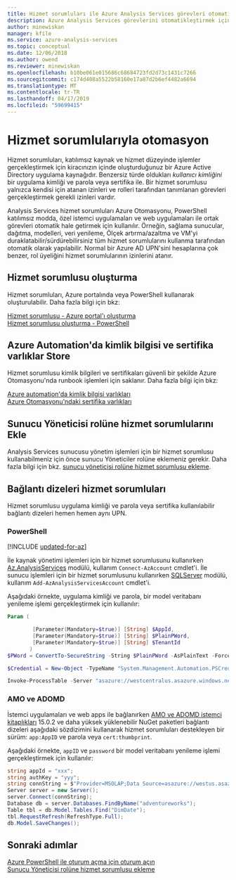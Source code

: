 ```yaml
---
title: Hizmet sorumluları ile Azure Analysis Services görevleri otomatik hale getirin | Microsoft Docs
description: Azure Analysis Services görevlerini otomatikleştirmek için hizmet sorumlusu oluşturma konusunda bilgi edinin.
author: minewiskan
manager: kfile
ms.service: azure-analysis-services
ms.topic: conceptual
ms.date: 12/06/2018
ms.author: owend
ms.reviewer: minewiskan
ms.openlocfilehash: b10be061e015686c68684723fd2d73c1431c7266
ms.sourcegitcommit: c174d408a5522b58160e17a87d2b6ef4482a6694
ms.translationtype: MT
ms.contentlocale: tr-TR
ms.lasthandoff: 04/17/2019
ms.locfileid: "59699415"
---
```

# <a name="automation-with-service-principals"></a>Hizmet sorumlularıyla otomasyon

Hizmet sorumluları, katılımsız kaynak ve hizmet düzeyinde işlemler gerçekleştirmek için kiracınızın içinde oluşturduğunuz bir Azure Active Directory uygulama kaynağıdır. Benzersiz türde oldukları *kullanıcı kimliğini* bir uygulama kimliği ve parola veya sertifika ile. Bir hizmet sorumlusu yalnızca kendisi için atanan izinleri ve rolleri tarafından tanımlanan görevleri gerçekleştirmek gerekli izinleri vardır. 

Analysis Services hizmet sorumluları Azure Otomasyonu, PowerShell katılımsız modda, özel istemci uygulamaları ve web uygulamaları ile ortak görevleri otomatik hale getirmek için kullanılır. Örneğin, sağlama sunucular, dağıtma, modelleri, veri yenileme, Ölçek artırma/azaltma ve VM'yi duraklatabilir/sürdürebilirsiniz tüm hizmet sorumlularını kullanma tarafından otomatik olarak yapılabilir. Normal bir Azure AD UPN'sini hesaplarına çok benzer, rol üyeliğini hizmet sorumlularının izinlerini atanır.

## <a name="create-service-principals"></a>Hizmet sorumlusu oluşturma
 
Hizmet sorumluları, Azure portalında veya PowerShell kullanarak oluşturulabilir. Daha fazla bilgi için bkz:

[Hizmet sorumlusu - Azure portal'ı oluşturma](../active-directory/develop/howto-create-service-principal-portal.md)   
[Hizmet sorumlusu oluşturma - PowerShell](../active-directory/develop/howto-authenticate-service-principal-powershell.md)

## <a name="store-credential-and-certificate-assets-in-azure-automation"></a>Azure Automation'da kimlik bilgisi ve sertifika varlıklar Store

Hizmet sorumlusu kimlik bilgileri ve sertifikaları güvenli bir şekilde Azure Otomasyonu'nda runbook işlemleri için saklanır. Daha fazla bilgi için bkz:

[Azure automation'da kimlik bilgisi varlıkları](../automation/automation-credentials.md)   
[Azure Otomasyonu'ndaki sertifika varlıkları](../automation/automation-certificates.md)

## <a name="add-service-principals-to-server-admin-role"></a>Sunucu Yöneticisi rolüne hizmet sorumlularını Ekle

Analysis Services sunucusu yönetim işlemleri için bir hizmet sorumlusu kullanabilmeniz için önce sunucu Yöneticiler rolüne eklemeniz gerekir. Daha fazla bilgi için bkz. [sunucu yöneticisi rolüne hizmet sorumlusu ekleme](analysis-services-addservprinc-admins.md).

## <a name="service-principals-in-connection-strings"></a>Bağlantı dizeleri hizmet sorumluları

Hizmet sorumlusu uygulama kimliği ve parola veya sertifika kullanılabilir bağlantı dizeleri hemen hemen aynı UPN.

### <a name="powershell"></a>PowerShell

[!INCLUDE [updated-for-az](../../includes/updated-for-az.md)]

İle kaynak yönetimi işlemleri için bir hizmet sorumlusunu kullanırken [Az.AnalysisServices](/powershell/module/az.analysisservices) modülü, kullanım `Connect-AzAccount` cmdlet'i. İle sunucu işlemleri için bir hizmet sorumlusunu kullanırken [SQLServer](https://www.powershellgallery.com/packages/SqlServer) modülü, kullanım `Add-AzAnalysisServicesAccount` cmdlet'i. 

Aşağıdaki örnekte, uygulama kimliği ve parola, bir model veritabanı yenileme işlemi gerçekleştirmek için kullanılır:

```powershell
Param (

        [Parameter(Mandatory=$true)] [String] $AppId,
        [Parameter(Mandatory=$true)] [String] $PlainPWord,
        [Parameter(Mandatory=$true)] [String] $TenantId
       )
$PWord = ConvertTo-SecureString -String $PlainPWord -AsPlainText -Force

$Credential = New-Object -TypeName "System.Management.Automation.PSCredential" -ArgumentList $AppId, $PWord

Invoke-ProcessTable -Server "asazure://westcentralus.asazure.windows.net/myserver" -TableName "MyTable" -Database "MyDb" -RefreshType "Full" -ServicePrincipal -ApplicationId $AppId -TenantId $TenantId -Credential $Credential
```

### <a name="amo-and-adomd"></a>AMO ve ADOMD 

İstemci uygulamaları ve web apps ile bağlanırken [AMO ve ADOMD istemci kitaplıkları](analysis-services-data-providers.md) 15.0.2 ve daha yüksek yüklenebilir NuGet paketleri bağlantı dizeleri aşağıdaki sözdizimini kullanarak hizmet sorumluları destekleyen bir sürüm: `app:AppID` ve parola veya `cert:thumbprint`. 

Aşağıdaki örnekte, `appID` ve `password` bir model veritabanı yenileme işlemi gerçekleştirmek için kullanılır:

```C#
string appId = "xxx";
string authKey = "yyy";
string connString = $"Provider=MSOLAP;Data Source=asazure://westus.asazure.windows.net/<servername>;User ID=app:{appId};Password={authKey};";
Server server = new Server();
server.Connect(connString);
Database db = server.Databases.FindByName("adventureworks");
Table tbl = db.Model.Tables.Find("DimDate");
tbl.RequestRefresh(RefreshType.Full);
db.Model.SaveChanges();
```

## <a name="next-steps"></a>Sonraki adımlar
[Azure PowerShell ile oturum açma için oturum açın](https://docs.microsoft.com/powershell/azure/authenticate-azureps)   
[Sunucu Yöneticisi rolüne hizmet sorumlusu ekleme](analysis-services-addservprinc-admins.md)   
